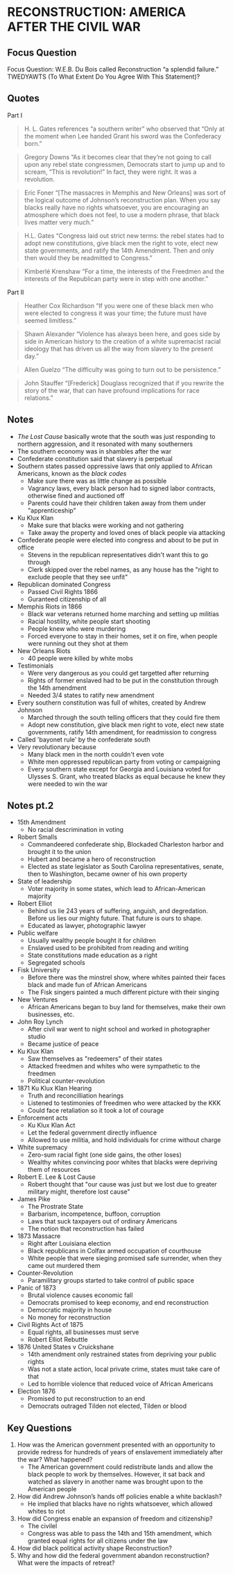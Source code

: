 # RECONSTRUCTION: AMERICA AFTER THE CIVIL WAR

## Focus Question 
Focus Question:  W.E.B. Du Bois called Reconstruction “a splendid failure.” TWEDYAWTS (To What Extent Do You Agree With This Statement)?

## Quotes

Part I

> H. L. Gates references “a southern writer” who observed that “Only at the moment when Lee handed Grant his sword was the Confederacy born.” 
 
> Gregory Downs “As it becomes clear that they’re not going to call upon any rebel state congressmen, Democrats start to jump up and to scream, “This is revolution!” In fact, they were right. It was a revolution. 
 
> Eric Foner “[The massacres in Memphis and New Orleans] was sort of the logical outcome of Johnson’s reconstruction plan. When you say blacks really have no rights whatsoever, you are encouraging an atmosphere which does not feel, to use a modern phrase, that black lives matter very much.”
 
> H.L. Gates “Congress laid out strict new terms: the rebel states had to adopt new constitutions, give black men the right to vote, elect new state governments, and ratify the 14th Amendment. Then and only then would they be readmitted to Congress.” 
 
> Kimberlé Krenshaw “For a time, the interests of the Freedmen and the interests of the Republican party were in step with one another.”

Part II

> Heather Cox Richardson “If you were one of these black men who were elected to congress it was your time; the future must have seemed limitless.” 
 
> Shawn Alexander “Violence has always been here, and goes side by side in American history to the creation of a white supremacist racial ideology that has driven us all the way from slavery to the present day.” 
 
> Allen Guelzo “The difficulty was going to turn out to be persistence.” 
 
> John Stauffer “[Frederick] Douglass recognized that if you rewrite the story of the war, that can have profound implications for race relations.”

## Notes

- *The Lost Cause* basically wrote that the south was just responding to northern aggression, and it resonated with many southerners
- The southern economy was in shambles after the war
- Confederate constitution said that slavery is perpetual 
- Southern states passed oppressive laws that only applied to African Americans, known as the *black codes*
  - Make sure there was as little change as possible
  - Vagrancy laws, every black person had to signed labor contracts, otherwise fined and auctioned off
  - Parents could have their children taken away from them under "apprenticeship"
- Ku Klux Klan
  - Make sure that blacks were working and not gathering
  - Take away the property and loved ones of black people via attacking
- Confederate people were elected into congress and about to be put in office
  - Stevens in the republican representatives didn't want this to go through
  - Clerk skipped over the rebel names, as any house has the "right to exclude people that they see unfit"
- Republican dominated Congress
  - Passed Civil Rights 1866
  - Guranteed citizenship of all
- Memphis Riots in 1866
  - Black war veterans returned home marching and setting up militias
  - Racial hostility, white people start shooting 
  - People knew who were murdering
  - Forced everyone to stay in their homes, set it on fire, when people were running out they shot at them
- New Orleans Riots
  - 40 people were killed by white mobs
- Testimonials
  - Were very dangerous as you could get targetted after returning
  - Rights of former enslaved had to be put in the constitution through the 14th amendment
  - Needed 3/4 states to ratify new amendment
- Every southern constitution was full of whites, created by Andrew Johnson
  - Marched through the south telling officers that they could fire them
  - Adopt new constitution, give black men right to vote, elect new state governments, ratify 14th amendment, for readmission to congress
- Called 'bayonet rule' by the confederate south
- Very revolutionary because
  - Many black men in the north couldn't even vote
  - White men oppressed republican party from voting or campaigning
  - Every southern state except for Georgia and Louisiana voted for Ulysses S. Grant, who treated blacks as equal because he knew they were needed to win the war

## Notes pt.2
- 15th Amendment
  - No racial descrimination in voting
- Robert Smalls
  - Commandeered confederate ship, Blockaded Charleston harbor and brought it to the union
  - Hubert and became a hero of reconstruction
  - Elected as state legislator as South Carolina representatives, senate, then to Washington, became owner of his own property
- State of leadership
  - Voter majority in some states, which lead to African-American majority
- Robert Elliot
  - Behind us lie 243 years of suffering, anguish, and degredation. Before us lies our mighty future. That future is ours to shape.
  - Educated as lawyer, photographic lawyer
- Public welfare
  - Usually wealthy people bought it for children
  - Enslaved used to be prohibited from reading and writing
  - State constitutions made education as a right
  - Segregated schools
- Fisk University
  - Before there was the minstrel show, where whites painted their faces black and made fun of African Americans
  - The Fisk singers painted a much different picture with their singing
- New Ventures
  - African Americans began to buy land for themselves, make their own businesses, etc.
- John Roy Lynch
  - After civil war went to night school and worked in photographer studio
  - Became justice of peace
- Ku Klux Klan
  - Saw themselves as "redeemers" of their states
  - Attacked freedmen and whites who were sympathetic to the freedmen
  - Political counter-revolution
- 1871 Ku Klux Klan Hearing
  - Truth and reconcilliation hearings
  - Listened to testimonies of freedmen who were attacked by the KKK
  - Could face retaliation so it took a lot of courage
- Enforcement acts
  - Ku Klux Klan Act
  - Let the federal government directly influence 
  - Allowed to use militia, and hold individuals for crime without charge
- White supremacy
  - Zero-sum racial fight (one side gains, the other loses)
  - Wealthy whites convincing poor whites that blacks were depriving them of resources
- Robert E. Lee & Lost Cause
  - Robert thought that "our cause was just but we lost due to greater military might, therefore lost cause"
- James Pike
  - The Prostrate State
  - Barbarism, incompetence, buffoon, corruption
  - Laws that suck taxpayers out of ordinary Americans
  - The notion that reconstruction has failed
- 1873 Massacre
  - Right after Louisiana election
  - Black republicans in Colfax armed occupation of courthouse
  - White people that were sieging promised safe surrender, when they came out murdered them
- Counter-Revolution
  - Paramilitary groups started to take control of public space
- Panic of 1873
  - Brutal violence causes economic fall
  - Democrats promised to keep economy, and end reconstruction
  - Democratic majority in house
  - No money for reconstruction
- Civil Rights Act of 1875
  - Equal rights, all businesses must serve
  - Robert Elliot Rebuttle
- 1876 United States v Cruickshane
  - 14th amendment only restrained states from depriving your public rights
  - Was not a state action, local private crime, states must take care of that
  - Led to horrible violence that reduced voice of African Americans
- Election 1876
  - Promised to put reconstruction to an end
  - Democrats outraged Tilden not elected, Tilden or blood
## Key Questions

1. How was the American government presented with an opportunity to provide redress for hundreds of years of enslavement immediately after the war? What happened?   
   - The American government could redistribute lands and allow the black people to work by themselves. However, it sat back and watched as slavery in another name was brought upon to the American people
2. How did Andrew Johnson’s hands off policies enable a white backlash? 
   - He implied that blacks have no rights whatsoever, which allowed whites to riot
3. How did Congress enable an expansion of freedom and citizenship?
      - The civilel
   - Congress was able to pass the 14th and 15th amendment, which granted equal rights for all citizens under the law 
4. How did black political activity shape Reconstruction?
5. Why and how did the federal government abandon reconstruction? What were the impacts of retreat? 